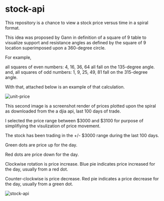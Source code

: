 # stock-api

This repository is a chance to view a stock price versus time in a spiral format.

This idea was proposed by Gann in definition of a square of 9 table to visualize support and resistance angles as defined by the square of 9 location superimposed upon a 360-degree circle.

For example,

  all squares of even numbers: 4, 16, 36, 64 all fall on the 135-degree angle.
and,
  all squares of odd numbers:  1, 9, 25, 49, 81 fall on the 315-degree angle.

With that, attached below is an example of that calculation.


![unit-price](https://user-images.githubusercontent.com/89032071/166734561-f43e82d6-d76d-43a2-982c-3749f90e597b.png)


This second image is a screenshot render of prices plotted upon the spiral as downloaded from the a djia api, last 100 days of trade.

I selected the price range between $3000 and $3100 for purpose of simplifiying the visulization of price movement.

The stock has been trading in the +/- $3000 range during the last 100 days.

Green dots are price up for the day.

Red dots are price down for the day.

Clockwise rotation is price increase. Blue pie indicates price increased for the day, usually from a red dot.

Counter-clockwise is price decrease.  Red pie indicates a price decrease for the day, usually from a green dot.


![stock-api](https://user-images.githubusercontent.com/89032071/166616575-2ece129b-2617-4fda-bed5-14b2468b8c8b.png)
